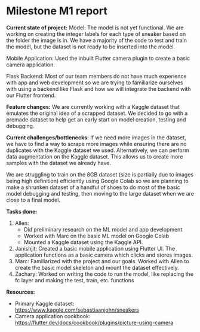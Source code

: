 # Milestone M1 report

**Current state of project:** 
Model: The model is not yet functional.  We are working on creating the integer labels for each type of sneaker based on the folder the image is in.  We have a majority of the code to test and train the model, but the dataset is not ready to be inserted into the model.

Mobile Application: Used the inbuilt Flutter camera plugin to create a basic camera application.

Flask Backend: Most of our team members do not have much experience with app and web development so we are trying to familiarize ourselves with using a backend like Flask and how we will integrate the backend with our Flutter frontend. 

**Feature changes:**
We are currently working with a Kaggle dataset that emulates the original idea of a scrapped dataset. We decided to go with a premade dataset to help get an early start on model creation, testing and debugging.

**Current challenges/bottlenecks:**
If we need more images in the dataset, we have to find a way to scrape more images while ensuring there are no duplicates with the Kaggle dataset we used. Alternatively, we can perform data augmentation on the Kaggle dataset. This allows us to create more samples with the dataset we already have.

We are struggling to train on the 8GB dataset (size is partially due to images being high definition) efficiently using Google Colab so we are planning to make a shrunken dataset of a handful of shoes to do most of the basic model debugging and testing, then moving to the large dataset when we are close to a final model.

**Tasks done:**
1. Allen:
	* Did preliminary research on the ML model and app development
	* Worked with Marc on the basic ML model on Google Colab 
	* Mounted a Kaggle dataset using the Kaggle API. 
2. Janishjit:
	Created a basic mobile application using Flutter UI. The application functions as a basic camera which clicks and stores images.
3. Marc:
	Familiarized with the project and our goals.  Worked with Allen to create the basic model skeleton and mount the dataset effectively.
4. Zachary:
	Worked on writing the code to run the model, like replacing the fc layer and making the test, train, etc. functions

**Resources:**
* Primary Kaggle dataset: https://www.kaggle.com/sebastiaanjohn/sneakers
* Camera application cookbook: https://flutter.dev/docs/cookbook/plugins/picture-using-camera
